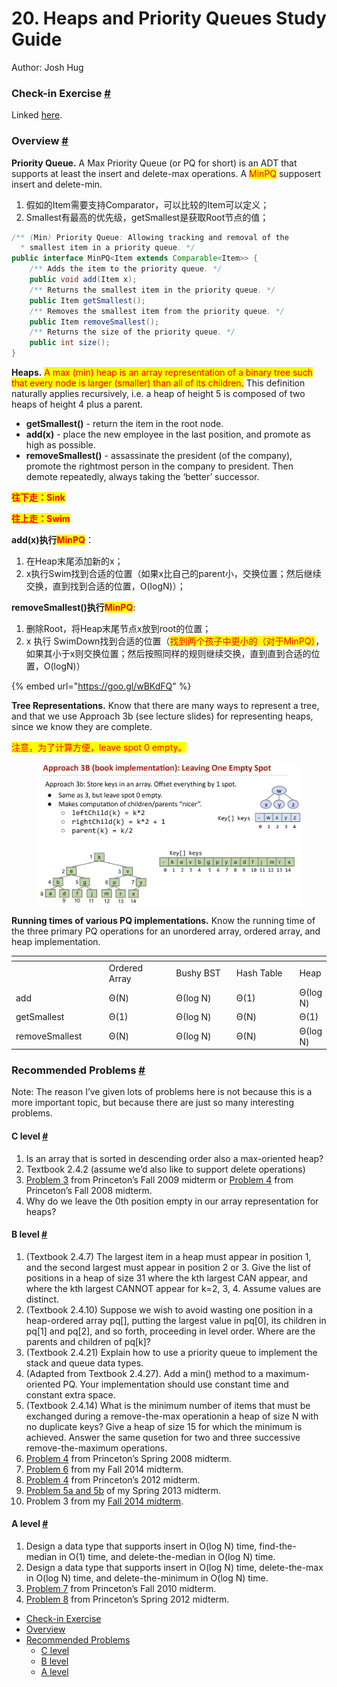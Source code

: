 # 20. Heaps and Priority Queues Study Guide

Author: Josh Hug

### Check-in Exercise [#](broken-reference) <a href="#check-in-exercise" id="check-in-exercise"></a>

Linked [here](https://forms.gle/tAvQPF52vp143SBS7).

### Overview [#](broken-reference) <a href="#overview" id="overview"></a>

**Priority Queue.** A Max Priority Queue (or PQ for short) is an ADT that supports at least the insert and delete-max operations. A <mark style="color:red;">MinPQ</mark> supposert insert and delete-min.

1. 假如的Item需要支持Comparator，可以比较的Item可以定义；
2. Smallest有最高的优先级，getSmallest是获取Root节点的值；

```java
/** (Min) Priority Queue: Allowing tracking and removal of the
  * smallest item in a priority queue. */
public interface MinPQ<Item extends Comparable<Item>> {
	/** Adds the item to the priority queue. */
	public void add(Item x);
	/** Returns the smallest item in the priority queue. */
	public Item getSmallest();
	/** Removes the smallest item from the priority queue. */
	public Item removeSmallest();
	/** Returns the size of the priority queue. */
	public int size();
}
```

**Heaps.** <mark style="color:red;">A max (min) heap is an array representation of a binary tree such that every node is larger (smaller) than all of its children.</mark> This definition naturally applies recursively, i.e. a heap of height 5 is composed of two heaps of height 4 plus a parent.

* **getSmallest()** - return the item in the root node.
* **add(x)** - place the new employee in the last position, and promote as high as possible.
* **removeSmallest()** - assassinate the president (of the company), promote the rightmost person in the company to president. Then demote repeatedly, always taking the ‘better’ successor.

<mark style="color:red;">**往下走：Sink**</mark>

<mark style="color:red;">**往上走：Swim**</mark>

**add(x)执行**<mark style="color:red;">**MinPQ**</mark>：

1. 在Heap末尾添加新的x；
2. x执行Swim找到合适的位置（如果x比自己的parent小，交换位置；然后继续交换，直到找到合适的位置，O(logN)）；

**removeSmallest()执行**<mark style="color:red;">**MinPQ**</mark>:

1. 删除Root，将Heap末尾节点x放到root的位置；
2. x 执行 SwimDown找到合适的位置（<mark style="color:red;">找到两个孩子中更小的（对于MinPQ）</mark>，如果其小于x则交换位置；然后按照同样的规则继续交换，直到直到合适的位置，O(logN)）

{% embed url="https://goo.gl/wBKdFQ" %}

**Tree Representations.** Know that there are many ways to represent a tree, and that we use Approach 3b (see lecture slides) for representing heaps, since we know they are complete.

<mark style="color:red;">注意，为了计算方便，leave spot 0 empty。</mark>

<figure><img src=".gitbook/assets/image (88).png" alt=""><figcaption></figcaption></figure>

**Running times of various PQ implementations.** Know the running time of the three primary PQ operations for an unordered array, ordered array, and heap implementation.

&#x20;

<table data-header-hidden data-full-width="false"><thead><tr><th width="168"></th><th width="138"></th><th width="130"></th><th width="144"></th><th></th></tr></thead><tbody><tr><td> </td><td>Ordered Array</td><td>Bushy BST</td><td>Hash Table</td><td>Heap</td></tr><tr><td>add</td><td>Θ(N)</td><td>Θ(log N)</td><td>Θ(1)</td><td>Θ(log N)</td></tr><tr><td>getSmallest</td><td>Θ(1)</td><td>Θ(log N)</td><td>Θ(N)</td><td>Θ(1)</td></tr><tr><td>removeSmallest</td><td>Θ(N)</td><td>Θ(log N)</td><td>Θ(N)</td><td>Θ(log N)</td></tr></tbody></table>

### Recommended Problems [#](broken-reference) <a href="#recommended-problems" id="recommended-problems"></a>

Note: The reason I’ve given lots of problems here is not because this is a more important topic, but because there are just so many interesting problems.

#### C level [#](broken-reference) <a href="#c-level" id="c-level"></a>

1. Is an array that is sorted in descending order also a max-oriented heap?
2. Textbook 2.4.2 (assume we’d also like to support delete operations)
3. [Problem 3](http://www.cs.princeton.edu/courses/archive/spring15/cos226/exams/mid-f09.pdf) from Princeton’s Fall 2009 midterm or [Problem 4](http://www.cs.princeton.edu/courses/archive/spring15/cos226/exams/mid-f08.pdf) from Princeton’s Fall 2008 midterm.
4. Why do we leave the 0th position empty in our array representation for heaps?

#### B level [#](broken-reference) <a href="#b-level" id="b-level"></a>

1. (Textbook 2.4.7) The largest item in a heap must appear in position 1, and the second largest must appear in position 2 or 3. Give the list of positions in a heap of size 31 where the kth largest CAN appear, and where the kth largest CANNOT appear for k=2, 3, 4. Assume values are distinct.
2. (Textbook 2.4.10) Suppose we wish to avoid wasting one position in a heap-ordered array pq\[], putting the largest value in pq\[0], its children in pq\[1] and pq\[2], and so forth, proceeding in level order. Where are the parents and children of pq\[k]?
3. (Textbook 2.4.21) Explain how to use a priority queue to implement the stack and queue data types.
4. (Adapted from Textbook 2.4.27). Add a min() method to a maximum-oriented PQ. Your implementation should use constant time and constant extra space.
5. (Textbook 2.4.14) What is the minimum number of items that must be exchanged during a remove-the-max operationin a heap of size N with no duplicate keys? Give a heap of size 15 for which the minimum is achieved. Answer the same qusetion for two and three successive remove-the-maximum operations.
6. [Problem 4](http://www.cs.princeton.edu/courses/archive/spring15/cos226/exams/mid-s08.pdf) from Princeton’s Spring 2008 midterm.
7. [Problem 6](https://d1b10bmlvqabco.cloudfront.net/attach/hx9h4t96ea8qv/h32s1vxe6mb5o0/i7vkubmrxjn0/fa14\_mt2.pdf) from my Fall 2014 midterm.
8. [Problem 4](http://www.cs.princeton.edu/courses/archive/spring15/cos226/exams/mid-f12.pdf) from Princeton’s 2012 midterm.
9. [Problem 5a and 5b](http://www.cs.princeton.edu/courses/archive/spring15/cos226/exams/mid-s13.pdf) of my Spring 2013 midterm.
10. Problem 3 from my [Fall 2014 midterm](http://berkeley-cs61b.github.io/public\_html/materials/exams/fin-f14.pdf).

#### A level [#](broken-reference) <a href="#a-level" id="a-level"></a>

1. Design a data type that supports insert in O(log N) time, find-the-median in O(1) time, and delete-the-median in O(log N) time.
2. Design a data type that supports insert in O(log N) time, delete-the-max in O(log N) time, and delete-the-minimum in O(log N) time.
3. [Problem 7](http://www.cs.princeton.edu/courses/archive/spring15/cos226/exams/mid-f10.pdf) from Princeton’s Fall 2010 midterm.
4. [Problem 8](http://www.cs.princeton.edu/courses/archive/spring15/cos226/exams/mid-s12.pdf) from Princeton’s Spring 2012 midterm.

* [Check-in Exercise](broken-reference)
* [Overview](broken-reference)
* [Recommended Problems](broken-reference)
  * [C level](broken-reference)
  * [B level](broken-reference)
  * [A level](broken-reference)
